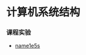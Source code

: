 # 计算机系统结构

### 课程实验

* [name1e5s](https://github.com/name1e5s/playground/tree/master/CAWithFuckingBUPTCharacteristics)
